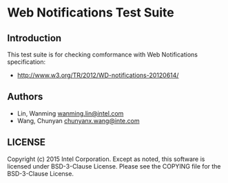 # Web Notifications Test Suite

## Introduction

This test suite is for checking comformance with Web Notifications specification:
* http://www.w3.org/TR/2012/WD-notifications-20120614/

## Authors

* Lin, Wanming <wanming.lin@intel.com>
* Wang, Chunyan <chunyanx.wang@inte.com>

## LICENSE

Copyright (c) 2015 Intel Corporation.
Except as noted, this software is licensed under BSD-3-Clause License.
Please see the COPYING file for the BSD-3-Clause License.
